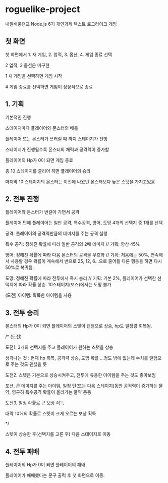# roguelike-project
 내일배움캠프 Node.js 6기 개인과제 텍스트 로그라이크 게임

## 첫 화면

 첫 화면에서 1. 새 게임, 2. 업적, 3. 옵션, 4. 게임 종료 선택
 
 2 업적, 3 옵션은 미구현
 
 1 새 게임을 선택하면 게임 시작
 
 4 게임 종료를 선택하면 게임이 정상적으로 종료

## 1. 기획
 기본적인 진행

 스테이지마다 플레이어와 몬스터의 배틀
 
 플레이어 또는 몬스터가 쓰러질 때 까지 스테이지가 진행
 
 스테이지가 진행될수록 몬스터의 체력과 공격력이 증가함
 
 플레이어의 Hp가 0이 되면 게임 종료
 
 총 10 스테이지를 클리어 하면 플레이어의 승리
 
 마지막 10 스테이지의 몬스터는 이전에 나왔던 몬스터보다 높은 스텟을 가지고있음
 

## 2. 전투 진행
 
 플레이어와 몬스터가 번갈아 가면서 공격
 
 플레이어 턴에 플레이어는 일반 공격, 특수공격, 방어, 도망 4개의 선택지 중 1개를 선택
 
 공격: 플레이어의 공격력만큼의 데미지를 주는 공격 실행
 
 특수 공격: 정해진 확률에 따라 일반 공격의 2배 데미지 // 기획: 항상 45%
 
 방어: 정해진 확률에 따라 다음 몬스터의 공격을 무효화 // 기획: 처음에는 50%, 연속해서 사용할 경우 확률이 계속해서 반으로 25, 12, 6...으로 줄어듦 다른 행동을 하면 다시 50%로 복귀됨.
 
 도망: 정해진 확률에 따라 전투에서 즉시 승리 // 기획: 기본 2%, 플레이어가 선택한 선택지에 따라 확률 상승. 10스테이지(보스)에서는 도망 불가
 
 (도전) 아이템: 획득한 아이템을 사용


## 3. 전투 승리
 
 몬스터의 Hp가 0이 되면 플레이어의 스텟이 랜덤으로 상승, hp도 일정량 회복됨.
 
 /* (도전) 

 도전1. 3개의 선택지를 주고 플레이어가 원하는 스탯을 상승
 
 생각나는 것 : 현재 hp 회복, 공격력 상승, 도망 확률 ...정도 밖에 없는데 수치를 랜덤으로 주는 것도 괜찮을 듯



 도전2. 스텟은 기본으로 상승시켜주고, 전투에 유용한 아이템을 주는 것도 좋아보임
 
 포션, 큰 데미지를 주는 아이템, 일정 턴(또는 다음 스테이지)동안 공격력이 증가하는 물약, 영구히 특수공격 확률이 올라가는 물약 등등



 도전3. 일정 확률로 큰 보상 획득
 
 대략 10%의 확률로 스텟이 크게 오르는 보상 획득
 
 */
 
 스텟이 상승한 후(선택지를 고른 후) 다음 스테이지로 이동



## 4. 전투 패배

 플레이어의 Hp가 0이 되면 플레이어의 패배.
 
 플레이어가 패배했다는 문구 출력 후 첫 화면으로 이동.

